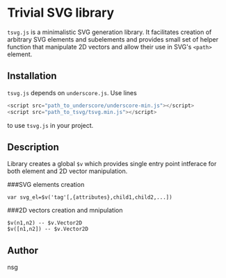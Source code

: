 Trivial SVG library
===========================

`tsvg.js` is a minimalistic SVG generation library.
It facilitates creation of arbitrary SVG elements and subelements and provides
small set of helper function that manipulate 2D vectors and allow their use in
SVG's `<path>` element.

Installation
------------

`tsvg.js` depends on `underscore.js`. Use lines

```javascript
<script src="path_to_underscore/underscore-min.js"></script>
<script src="path_to_tsvg/tsvg.min.js"></script>
```

to use `tsvg.js` in your project.

Description
-----------

Library creates a global `$v` which provides single entry point intferace for both element and 2D vector manipulation.

###SVG elements creation

```
var svg_el=$v('tag'[,{attributes},child1,child2,...])
```




###2D vectors creation and mnipulation

```
$v(n1,n2) -- $v.Vector2D
$v([n1,n2]) -- $v.Vector2D
```


Author
------
nsg

